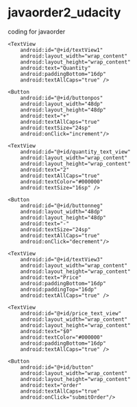 # javaorder2_udacity
coding for javaorder

<?xml version="1.0" encoding="utf-8"?>
<LinearLayout xmlns:android="http://schemas.android.com/apk/res/android"
    xmlns:tools="http://schemas.android.com/tools"
    android:layout_width="match_parent"
    android:layout_height="match_parent"
    android:orientation="vertical"
    android:paddingBottom="@dimen/activity_vertical_margin"
    android:paddingLeft="@dimen/activity_horizontal_margin"
    android:paddingRight="@dimen/activity_horizontal_margin"
    android:paddingTop="@dimen/activity_vertical_margin"
    tools:context="com.example.apilgrim.javaorder.MainActivity">

    <TextView
        android:id="@+id/textView1"
        android:layout_width="wrap_content"
        android:layout_height="wrap_content"
        android:text="Quantity"
        android:paddingBottom="16dp"
        android:textAllCaps="true" />

    <Button
        android:id="@+id/buttonpos"
        android:layout_width="48dp"
        android:layout_height="48dp"
        android:text="+"
        android:textAllCaps="true"
        android:textSize="24sp"
        android:onClick="increment"/>

    <TextView
        android:id="@+id/quantity_text_view"
        android:layout_width="wrap_content"
        android:layout_height="wrap_content"
        android:text="2"
        android:textAllCaps="true"
        android:textColor="#000000"
        android:textSize="16sp" />

    <Button
        android:id="@+id/buttonneg"
        android:layout_width="48dp"
        android:layout_height="48dp"
        android:text="-"
        android:textSize="24sp"
        android:textAllCaps="true"
        android:onClick="decrement"/>

    <TextView
        android:id="@+id/textView3"
        android:layout_width="wrap_content"
        android:layout_height="wrap_content"
        android:text="Price"
        android:paddingBottom="16dp"
        android:paddingTop="16dp"
        android:textAllCaps="true" />

    <TextView
        android:id="@+id/price_text_view"
        android:layout_width="wrap_content"
        android:layout_height="wrap_content"
        android:text="$0"
        android:textColor="#000000"
        android:paddingBottom="16dp"
        android:textAllCaps="true" />

    <Button
        android:id="@+id/button"
        android:layout_width="wrap_content"
        android:layout_height="wrap_content"
        android:text="order"
        android:textAllCaps="true"
        android:onClick="submitOrder"/>


</LinearLayout>
